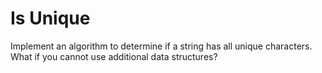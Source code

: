 # Is Unique
Implement an algorithm to determine if a string has all unique characters. What if you cannot use additional data structures?
